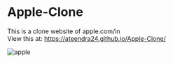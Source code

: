 # Apple-Clone
This is a clone website of apple.com/in <br>
View this at: https://ateendra24.github.io/Apple-Clone/

![apple](https://github.com/ateendra24/Apple-Clone/assets/88495030/f1ee9254-9f97-434d-8962-8fb5b7308d0f)
